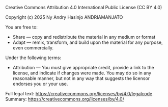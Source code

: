 Creative Commons Attribution 4.0 International Public License (CC BY 4.0)

Copyright (c) 2025 Ny Andry Hasinjo ANDRIAMANJATO

You are free to:
- Share — copy and redistribute the material in any medium or format
- Adapt — remix, transform, and build upon the material for any purpose, even commercially.

Under the following terms:
- Attribution — You must give appropriate credit, provide a link to the license, and indicate if changes were made. You may do so in any reasonable manner, but not in any way that suggests the licensor endorses you or your use.

Full legal text: https://creativecommons.org/licenses/by/4.0/legalcode
Summary: https://creativecommons.org/licenses/by/4.0/
